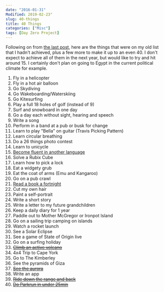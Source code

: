 ```yaml
---
date: "2016-01-31"
Modified: 2019-02-23"
slug: 40-things
title: 40 Things
categories: ["Misc"]
tags: [Day Zero Project]
---
```


Following on from [the last post](/posts/2016/101-thing-in-1001-days), here are the things that were on my old list that I hadn't achieved, plus a few more to make it up to an even 40. I don't expect to achieve all of them in the next year, but would like to try and hit around 15. I certainly don't plan on going to Egypt in the current political climate for example.

1. Fly in a helicopter
2. Fly in a hot air balloon
3. Go Skydiving
4. Go Wakeboarding/Waterskiing
5. Go Kitesurfing
6. Play a full 18 holes of golf (instead of 9)
7. Surf and snowboard in one day
8. Go a day each without sight, hearing and speech
9. Write a song
10. Perform in a band at a pub or busk for change
11. Learn to play "Bella" on guitar (Travis Picking Pattern)
12. Learn circular breathing
13. Do a 26 things photo contest
14. Learn to unicycle
15. [Become fluent in another language](https://www.duolingo.com/AlexGuinan)
16. Solve a Rubix Cube
17. Learn how to pick a lock
18. Eat a widgety grub
19. Eat the coat of arms (Emu and Kangaroo)
20. Go on a pub crawl
21. [Read a book a fortnight](https://www.goodreads.com/user_challenges/4734306)
22. Cut my own hair
23. Paint a self-portrait
24. Write a short story
25. Write a letter to my future grandchildren
26. Keep a daily diary for 1 year
27. Paddle out to Mother McGregor or Ironpot Island
28. Go on a sailing trip camping on islands
29. Watch a rocket launch
30. See a Solar Eclipse
31. See a game of State of Origin live
32. Go on a surfing holiday
33. <del>[Climb an active volcano](mt-batur)</del>
34. 4x4 Trip to Cape York
35. Go to The Kimberley
36. See the pyramids of Giza
37. <del>[See the aurora](/posts/2017/iceland-silfra/)</del>
38. Write an app
39. <del>[Ride down the range and back](https://www.strava.com/activities/561576939)</del>
40. <del>[Do Parkrun in under 25min](http://www.parkrun.com.au/results/athleteresultshistory/?athleteNumber=1694205)</del>
